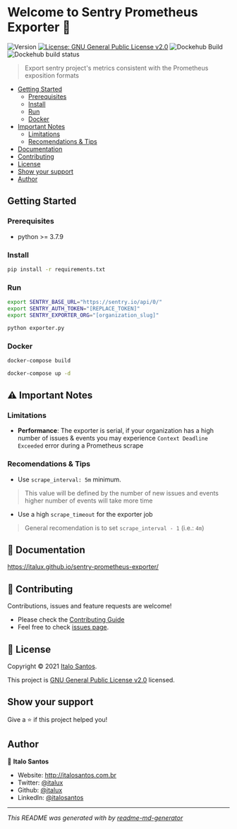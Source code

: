 # Welcome to Sentry Prometheus Exporter 👋
![Version](https://img.shields.io/github/v/tag/italux/sentry-prometheus-exporter)
[![License: GNU General Public License v2.0](https://img.shields.io/github/license/italux/sentry-prometheus-exporter)](https://github.com/italux/sentry-prometheus-exporter/blob/master/LICENSE)
![Dockehub Build](https://img.shields.io/docker/cloud/automated/italux/sentry-prometheus-exporter)
![Dockehub build status](https://img.shields.io/docker/cloud/build/italux/sentry-prometheus-exporter)

> Export sentry project's metrics consistent with the Prometheus exposition formats

* [Getting Started](#getting-started)
  + [Prerequisites](#prerequisites)
  + [Install](#install)
  + [Run](#run)
  + [Docker](#docker)
* [Important Notes](#---important-notes)
  + [Limitations](#limitations)
  + [Recomendations & Tips](#recomendations---tips)
* [Documentation](#---documentation)
* [Contributing](#---contributing)
* [License](#---license)
* [Show your support](#show-your-support)
* [Author](#author)

## Getting Started

### Prerequisites

- python >= 3.7.9

### Install
```sh
pip install -r requirements.txt
```

### Run
```sh
export SENTRY_BASE_URL="https://sentry.io/api/0/"
export SENTRY_AUTH_TOKEN="[REPLACE_TOKEN]"
export SENTRY_EXPORTER_ORG="[organization_slug]"
```
```sh
python exporter.py
```

### Docker

```sh
docker-compose build
```
```sh
docker-compose up -d
```

## ⚠️ Important Notes

### Limitations
- **Performance**: The exporter is serial, if your organization has a high number of issues & events you may experience `Context Deadline Exceeded` error during a Prometheus scrape

### Recomendations & Tips
- Use `scrape_interval: 5m` minimum.
> This value will be defined by the number of new issues and events\
> higher number of events will take more time
- Use a high `scrape_timeout` for the exporter job
> General recomendation is to set `scrape_interval - 1` (i.e.: `4m`)

## 📒 Documentation

https://italux.github.io/sentry-prometheus-exporter/

## 🤝 Contributing

Contributions, issues and feature requests are welcome!

- Please check the [Contributing Guide](https://github.com/italux/sentry-prometheus-exporter/blob/master/CONTRIBUTING.md)
- Feel free to check [issues page](https://github.com/italux/sentry-prometheus-exporter/issues). 


## 📝 License

Copyright © 2021 [Italo Santos](https://github.com/italux).

This project is [GNU General Public License v2.0](https://github.com/italux/sentry-prometheus-exporter/blob/master/LICENSE) licensed.

## Show your support

Give a ⭐️ if this project helped you!

## Author

👤 **Italo Santos**

* Website: http://italosantos.com.br
* Twitter: [@italux](https://twitter.com/italux)
* Github: [@italux](https://github.com/italux)
* LinkedIn: [@italosantos](https://linkedin.com/in/italosantos)

***
_This README was generated with by [readme-md-generator](https://github.com/kefranabg/readme-md-generator)_

